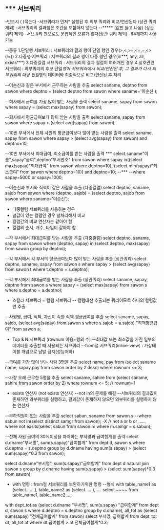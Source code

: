 *** 서브쿼리
-------------------
-반드시 ( )묶는다
-서브쿼리가 먼저* 실행된 후 외부 쿼리와 비교/연산된다 (상관 쿼리 제외)
-서브쿼리의 결과행은 조건을 포함하지 않는다 --***** (값만 들고 나옴) (상관 쿼리 제외)
-서브쿼리 만으로도 문법적인 오류가 없다(상관 쿼리 제외)
-64개까지 사용 가능

--종류
1.단일행 서브쿼리 : 서브쿼리의 결과 행이 단일 행인 경우(>,<,>=,<=,=,<>(!=))
2.다중행 서브쿼리 : 서브쿼리의 결과 행이 다중 행인 경우(in***, any, all, exists***)
3.다중컬럼 서브쿼리 : 서브쿼리의 결과 컬럼이 여러개인 경우
4.상호관련 서브쿼리 :  외부쿼리의 후보 단일*행이 서브쿼리에서 비교/연산된 후, 그 결과가 다시 외부쿼리의
		  대상 단일*행의 데이터와 최종적으로 비교/연산된 후 처리

--이순신과 같은 부서에서 근무하는 사람을 추출
select saname, deptno from sawon
where deptno = (select deptno from sawon where saname='이순신'); 

--회사에서 급여를 가장 많이 받는 사람을 출력
select saname, sapay from sawon
where sapay = (select max(sapay) from sawon);

--회사에서 평균급여보다 많이 받는 사람을 출력
select saname, sapay from sawon
where sapay > (select avg(sapay) from sawon);

--10번 부서에서 전체 사원의 평균급여보다 많이 받는 사람을 출력
select saname, sapay from sawon
where sapay > (select avg(sapay) from sawon)
   and deptno=10;

--10번 부서에서 최대급여, 최소급여를 받는 사람을 출력 ***
select saname"이름",sapay"급여",deptno"부서번호" from sawon 
where sapay in((select max(sapay)"최대급여" from sawon where deptno=10),
	        (select min(sapay)"최소급여" from sawon where deptno=10))
   and deptno=10;  --***
--where sapay=5000 or sapay=1000;

--이순신과 부서와 직책이 같은 사람을 추출 (다중컬럼)
select deptno, saname, sajob from sawon
where (deptno, sajob) = (select deptno, sajob from sawon where saname='이순신');

- 다중컬럼 서브쿼리를 사용하는 경우
- 널값이 있는 컬럼인 경우 널처리해서 비교
- 컬럼간의 비교 연산자는 같아야 함
- 컬럼의 순서, 개수, 타입이 같아야 함

--각 부서에서 최대급여를 받는 사람을 추출 (다중컬럼)
select deptno, saname, sapay from sawon
where (deptno, sapay) in (select deptno, max(sapay) from sawon group by deptno);

--각 부서에서 각 부서의 평균급여보다 많이 받는 사람을 추출 (상관쿼리)
select deptno, saname, sapay from sawon s
where sapay > (select avg(sapay) from sawon t where t.deptno = s.deptno);

--각 부서에서 최대급여를 받는 사람을 추출 (상관쿼리)
select saname, sapay, deptno from sawon a 
where sapay = (select max(sapay) from sawon s where s.deptno = a.deptno);

* 스칼라 서브쿼리 = 컬럼 서브쿼리
-- 컬럼대신 추출되는 쿼리이므로 하나의 컬럼값만 추출

--사원명, 급여, 직책, 자신이 속한 직책 평균급여를 추출
select saname, sapay, sajob, (select avg(sapay) from sawon s where s.sajob = a.sajob) "직책평균급여" from sawon a;

* Top & N 서브쿼리 (rownum 이용=행의 수)
--최대값 또는 최소값을 가진 일부의 데이터를 추출할 때 사용되는 서브쿼리 
--from절 서브쿼리(inline-view) : 가상테이블 개념으로 남발 금지(성능저하)

--급여를 가장 많이 받는 사람 3명을 추출
select name, pay from (select saname name, sapay pay from sawon order by 2 desc)
where rownum <= 3;

--가장 오래 근무한 5명을 추출
select saname, sahire from (select saname, sahire from sawon order by 2)
where rownum <= 5;  // rownum=1

* exists 연산자 (not exists 연산자) 
--not in의 문제를 해결
--서브쿼리의 결과값이 존재하면 외부쿼리를 실행하고, 결과값이 존재하지 않으면 외부쿼리를 실행하지 않는 연산자

--부하직원이 없는 사람을 추출
select sabun, saname from sawon s
--where sabun not in(select distinct samgr from sawon);  -X   // not a or b or ......
where not exsits(select sabun from sawon m where m.samgr = s.sabun);

--전체 사원 급여의 30%이상을 차지하는 부서명과 급여합계를 출력
select d.dname"부서명", sum(s.sapay)"급여합계" from dept d, sawon s 
where d.deptno = s.deptno
group by d.dname 
having sum(s.sapay) > (select sum(sapay)*0.3 from sawon);

select d.dname"부서명", sum(s.sapay)"급여합계" from dept d natural join sawon s 
group by d.dname 
having sum(s.sapay) > (select sum(sapay)*0.3 from sawon);

* with 명령 : from절 서브쿼리를 보완하기위한 명령
--형식
with table_name1 as (select.......),
       table_name2 as (select......),
      ....
select ~~~~ from table_name1, table_name2,...;

with
	dept_tot as (select d.dname "부서명", sum(s.sapay) "급여합계" from dept d, sawon s 
		    where d.deptno = s.deptno
		    group by d.dname),
	all_tot    as (select sum(sapay) "전체급여합계" from sawon)
select 부서명, 급여합계 from dept_tot dt, all_tot at
where dt.급여합계 > at.전체급여합계*0.3;
